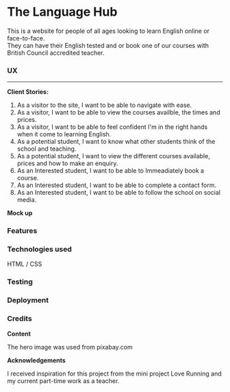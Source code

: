 # The Language Hub 

This is a website for people of all ages looking to learn English online or face-to-face.  
They can have their English tested and or book one of our courses with British Council accredited teacher. 


### UX
------

**Client Stories:**

1. As a visitor to the site, I want to be able to navigate with ease.
2. As a visitor, I want to be able to view the courses availble, the times and prices. 
3. As a visitor, I want to be able to feel confident I'm in the right hands when it come to learning English.
4. As a potential student, I want to know what other students think of the school and teaching. 
5. As a potential student, I want to view the different courses available, prices and how to make an enquiry. 
6. As an Interested student, I want to be able to Immeadiately book a course. 
7. As an Interested student, I want to be able to complete a contact form. 
8. As an Interested student, I want to be able to follow the school on social media. 

**Mock up**

### Features


### Technologies used

HTML / CSS

### Testing 

### Deployment 

### Credits

**Content** 

The hero image was used from pixabay.com

**Acknowledgements**

I received inspiration for this project from the mini project Love Running and my current part-time work as a teacher. 